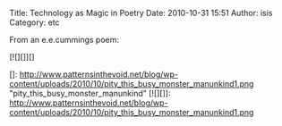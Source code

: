 Title: Technology as Magic in Poetry
Date: 2010-10-31 15:51
Author: isis
Category: etc

From an e.e.cummings poem:

[![][]][]

  []: http://www.patternsinthevoid.net/blog/wp-content/uploads/2010/10/pity_this_busy_monster_manunkind1.png
    "pity_this_busy_monster_manunkind"
  [![][]]: http://www.patternsinthevoid.net/blog/wp-content/uploads/2010/10/pity_this_busy_monster_manunkind1.png
